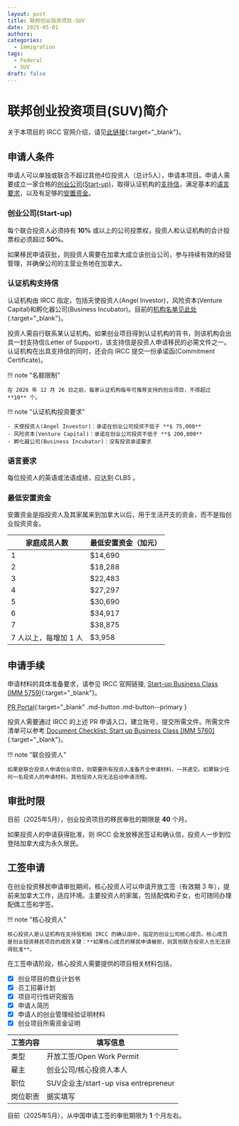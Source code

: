 ```yaml
---
layout: post
title: 联邦创业投资项目-SUV
date: 2025-05-01
authors:
categories:
  - Immigration
tags:
  - Federal
  - SUV
draft: false
---
```


# 联邦创业投资项目(SUV)简介

关于本项目的 IRCC 官网介绍，请见[此链接](https://www.canada.ca/en/immigration-refugees-citizenship/services/immigrate-canada/start-visa.html){:target="\_blank"}。

## 申请人条件

申请人可以单独或联合不超过其他4位投资人（总计5人），申请本项目。申请人需要成立一家合格的[创业公司(Start-up)](#start-up)，取得认证机构的[支持信](#_2)，满足基本的[语言要求](#_3)，以及有足够的[安置资金](#_4)。

### 创业公司(Start-up)

每个联合投资人必须持有 **10%** 或以上的公司投票权，投资人和认证机构的合计投票权必须超过 **50%**。

如果移民申请获批，则投资人需要在加拿大成立该创业公司，参与持续有效的经营管理，并确保公司的主营业务地在加拿大。

### 认证机构支持信

认证机构由 IRCC 指定，包括天使投资人(Angel Investor)，风险资本(Venture Capital)和孵化器公司(Business Incubator)。目前的[机构名单见此处](https://www.canada.ca/en/immigration-refugees-citizenship/services/immigrate-canada/start-visa/designated-organizations.html){:target="\_blank"}。

投资人需自行联系某认证机构。如果创业项目得到认证机构的背书，则该机构会出具一封支持信(Letter of Support)，该支持信是投资人申请移民的必需文件之一。认证机构在出具支持信的同时，还会向 IRCC 提交一份承诺函(Commitment Certificate)。

!!! note "名额限制"

    在 2026 年 12 月 26 日之前，每家认证机构每年可推荐支持的创业项目，不得超过 **10** 个。

!!! note "认证机构投资要求"

    - 天使投资人(Angel Investor)：承诺在创业公司投资不低于 **$ 75,000**
    - 风险资本(Venture Capital)：承诺在创业公司投资不低于 **$ 200,000**
    - 孵化器公司(Business Incubator)：没有投资承诺要求

### 语言要求

每位投资人的英语或法语成绩，应达到 CLB5 。

### 最低安置资金

安置资金是指投资人及其家属来到加拿大以后，用于生活开支的资金，而不是指创业投资资金。

<table class="styled-table">
<thead>
<tr>
<th scope="col">家庭成员人数</th>
<th scope="col">最低安置资金（加元）</th>
</tr>
</thead>
<tbody>
<tr>
<td>1</td>
<td>$14,690</td>
</tr>
<tr>
<td>2</td>
<td>$18,288</td>
</tr>
<tr>
<td>3</td>
<td>$22,483</td>
</tr>
<tr>
<td>4</td>
<td>$27,297</td>
</tr>
<tr>
<td>5</td>
<td>$30,690</td>
</tr>
<tr>
<td>6</td>
<td>$34,917</td>
</tr>
<tr>
<td>7</td>
<td>$38,875</td>
</tr>
<tr>
<td>7 人以上，每增加 1 人</td>
<td>$3,958</td>
</tr>
</tbody>
</table>

## 申请手续

申请材料的具体准备要求，请参见 IRCC 官网链接, [Start-up Business Class (IMM 5759)](https://www.canada.ca/en/immigration-refugees-citizenship/services/immigrate-canada/start-visa/apply/guide-5759-application-permanent-residence-business-immigration-program-start-business-class.html){:target="\_blank"}。

[PR Portal](https://www.canada.ca/en/immigration-refugees-citizenship/services/application/pr-portal.html){:target="\_blank" .md-button .md-button--primary }

投资人需要通过 IRCC 的上述 PR 申请入口，建立账号，提交所需文件。所需文件清单可以参考 [Document Checklist: Start up Business Class [IMM 5760]](https://www.canada.ca/en/immigration-refugees-citizenship/services/application/application-forms-guides/imm5760.html){:target="\_blank"}。

!!! note "联合投资人"

    如果是联合投资人申请创业项目，则需要所有投资人准备齐全申请材料，一并递交。如果缺少任何一名投资人的申请材料，其他投资人将无法启动申请流程。

## 审批时限

目前（2025年5月），创业投资项目的移民审批的期限是 **40** 个月。

如果投资人的申请获得批准，则 IRCC 会发放移民签证和确认信，投资人一步到位登陆加拿大成为永久居民。

## 工签申请

在创业投资移民申请审批期间，核心投资人可以申请开放工签（有效期 3 年），提前来加拿大工作，适应环境。主要投资人的家属，包括配偶和子女，也可随同办理配偶工签和学签。

!!! note "核心投资人"

    核心投资人是认证机构在支持信和給 IRCC 的确认函中，指定的创业公司核心成员。核心成员是创业投资移民项目的成败关键：**如果核心成员的移民申请被拒，则其他联合投资人也无法获得批准**。

在工签申请阶段，核心投资人需要提供的项目相关材料包括，

- [x] 创业项目的商业计划书
- [x] 员工招募计划
- [x] 项目可行性研究报告
- [x] 申请人简历
- [x] 申请人的创业管理经验证明材料
- [x] 创业项目所需资金证明

<table class="styled-table">
<thead>
<tr>
<th scope="col">工签内容</th>
<th scope="col">填写信息</th>
</tr>
</thead>
<tbody>
<tr>
<td>类型</td>
<td>开放工签/Open Work Permit</td>
</tr>
<tr>
<td>雇主</td>
<td>创业公司/核心投资人本人</td>
</tr>
<tr>
<td>职位</td>
<td>SUV企业主/start-up visa entrepreneur</td>
</tr>
<tr>
<td>岗位职责</td>
<td>据实填写</td>
</tr>
</tbody>
</table>

目前（2025年5月），从中国申请工签的审批期限为 **1** 个月左右。



